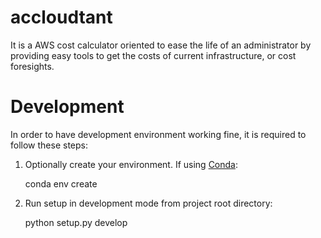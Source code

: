 # accloudtant

It is a AWS cost calculator oriented to ease the life of an administrator by providing easy tools to get the costs of current infrastructure, or cost foresights.

# Development

In order to have development environment working fine, it is required to follow these steps:

  1. Optionally create your environment. If using [Conda](http://conda.pydata.org/docs/intro.html):

        conda env create


  2. Run setup in development mode from project root directory:

        python setup.py develop
